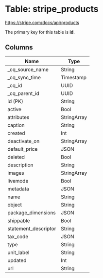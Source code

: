 # Table: stripe_products

https://stripe.com/docs/api/products

The primary key for this table is **id**.

## Columns

| Name          | Type          |
| ------------- | ------------- |
|_cq_source_name|String|
|_cq_sync_time|Timestamp|
|_cq_id|UUID|
|_cq_parent_id|UUID|
|id (PK)|String|
|active|Bool|
|attributes|StringArray|
|caption|String|
|created|Int|
|deactivate_on|StringArray|
|default_price|JSON|
|deleted|Bool|
|description|String|
|images|StringArray|
|livemode|Bool|
|metadata|JSON|
|name|String|
|object|String|
|package_dimensions|JSON|
|shippable|Bool|
|statement_descriptor|String|
|tax_code|JSON|
|type|String|
|unit_label|String|
|updated|Int|
|url|String|